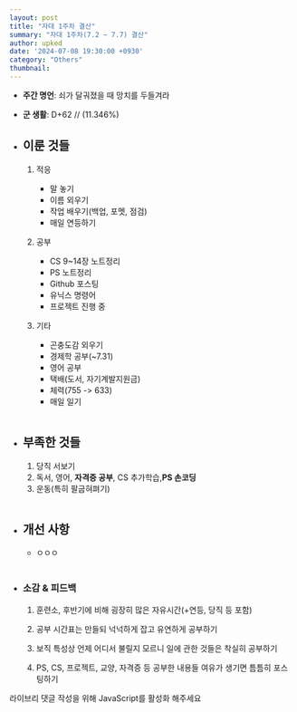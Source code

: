 ```yaml
---
layout: post
title: "자대 1주차 결산"
summary: "자대 1주차(7.2 ~ 7.7) 결산"
author: upked
date: '2024-07-08 19:30:00 +0930'
category: "Others"
thumbnail:
---
```


- **주간 명언**: 쇠가 달궈졌을 때 망치를 두들겨라

- **군 생활**: D+62 // (11.346%)

- ## 이룬 것들<br/>

    1. 적응
        - 말 놓기
        - 이름 외우기
        - 작업 배우기(백업, 포멧, 점검)
        - 매일 연등하기<br/>

    2. 공부
        - CS 9~14장 노트정리
        - PS 노트정리
        - Github 포스팅
        - 유닉스 명령어
        - 프로젝트 진행 중<br/>

    3. 기타
        - 곤충도감 외우기
        - 경제학 공부(~7.31)
        - 영어 공부
        - 택배(도서, 자기계발지원금)
        - 체력(755 -> 633)
        - 매일 일기<br/><br/>


- ## 부족한 것들<br/>

    1. 당직 서보기
    2. 독서, 영어, **자격증 공부**, CS 추가학습,**PS 손코딩** 
    3. 운동(특히 팔굽혀펴기)<br/><br/>


- ## 개선 사항<br/>

    -  ㅇㅇㅇ<br/><br/>

- ### 소감 & 피드백<br/>

    1. 훈련소, 후반기에 비해 굉장히 많은 자유시간(+연등, 당직 등 포함)<br/>

    2. 공부 시간표는 만들되 넉넉하게 잡고 유연하게 공부하기<br/>

    3. 보직 특성상 언제 어디서 불릴지 모르니 일에 관한 것들은 착실히 공부하기<br/>

    4. PS, CS, 프로젝트, 교양, 자격증 등 공부한 내용들 여유가 생기면 틈틈히 포스팅하기

<!-- 라이브리 시티 설치 코드 -->
<div id="lv-container" data-id="city" data-uid="MTAyMC81OTk3MS8zNjQzNA==">
	<script type="text/javascript">
   (function(d, s) {
       var j, e = d.getElementsByTagName(s)[0];

       if (typeof LivereTower === 'function') { return; }

       j = d.createElement(s);
       j.src = 'https://cdn-city.livere.com/js/embed.dist.js';
       j.async = true;

       e.parentNode.insertBefore(j, e);
   })(document, 'script');
	</script>
<noscript> 라이브리 댓글 작성을 위해 JavaScript를 활성화 해주세요</noscript>
</div>
<!-- 시티 설치 코드 끝 -->